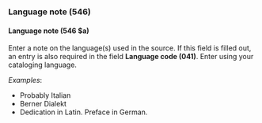 ### Language note (546)

#### Language note (546 $a)
Enter a note on the language(s) used in the source. If this field is filled out, an entry is also required in the field **Language code (041)**. Enter using your cataloging language.

_Examples_:

- Probably Italian
- Berner Dialekt
- Dedication in Latin. Preface in German.
